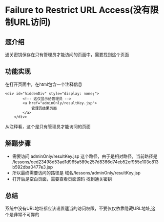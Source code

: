 # Failure to Restrict URL Access(没有限制URL访问)

## 题介绍
通关密钥保存在只有管理员才能访问的页面中，需要找到这个页面

## 功能实现 
在打开页面中，在html包含一个注释信息  
```
<div id="hiddenDiv" style="display: none;">
		<!-- 这仅显示给管理员 -->
		<a href="adminOnly/resultKey.jsp">
			管理员结果页面
		</a>
	</div>
```
从注释看，这个是只有管理员才能访问的页面

## 解题步骤  

- 需要访问 adminOnly/resultKey.jsp 这个路径，由于是相对路径，当前路径是 /lessons/oed23498d53ad1d965a589e257d8366d74eb52ef955e103c813b592dba0477e3.jsp  
- 所以最终需要访问的路径是 域名/lessons/adminOnly/resultKey.jsp  
- 打开后是空白页面，需要查看页面源码 找到通关密钥

## 总结  

系统中没有URL地址都应该设置适当的访问权限，不要仅仅依靠隐藏URL地址,这个是非常不可靠的